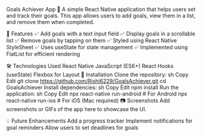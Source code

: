 Goals Achiever App 🎯
A simple React Native application that helps users set and track their goals. This app allows users to add goals, view them in a list, and remove them when completed.

📌 Features
✅ Add goals with a text input field
✅ Display goals in a scrollable list
✅ Remove goals by tapping on them
✅ Styled using React Native StyleSheet
✅ Uses useState for state management
✅ Implemented using FlatList for efficient rendering

🛠 Technologies Used
React Native
JavaScript (ES6+)
React Hooks (useState)
Flexbox for Layout
🚀 Installation
Clone the repository:
sh
Copy
Edit
git clone https://github.com/Rishi6229/GoalsAchiever.git
cd GoalsAchiever
Install dependencies:
sh
Copy
Edit
npm install
Run the application:
sh
Copy
Edit
npx react-native run-android   # For Android
npx react-native run-ios       # For iOS (Mac required)
📷 Screenshots
Add screenshots or GIFs of the app here to showcase the UI.

💡 Future Enhancements
Add a progress tracker
Implement notifications for goal reminders
Allow users to set deadlines for goals
